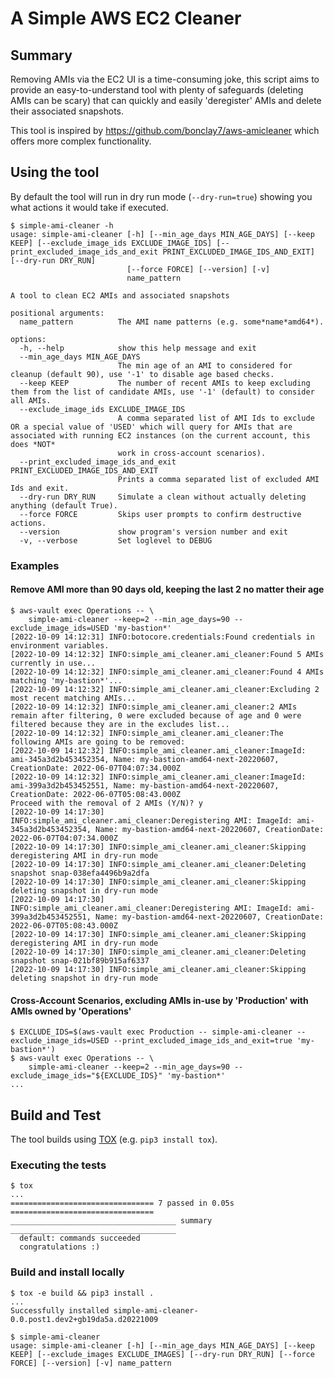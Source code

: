 # A Simple AWS EC2 Cleaner

## Summary
Removing AMIs via the EC2 UI is a time-consuming joke, this script aims to provide an 
easy-to-understand tool with plenty of safeguards (deleting AMIs can be scary) that can
quickly and easily 'deregister' AMIs and delete their associated snapshots.

This tool is inspired by https://github.com/bonclay7/aws-amicleaner which offers more
complex functionality.

## Using the tool
By default the tool will run in dry run mode (`--dry-run=true`) showing you what actions it would take
if executed. 

```shell
$ simple-ami-cleaner -h
usage: simple-ami-cleaner [-h] [--min_age_days MIN_AGE_DAYS] [--keep KEEP] [--exclude_image_ids EXCLUDE_IMAGE_IDS] [--print_excluded_image_ids_and_exit PRINT_EXCLUDED_IMAGE_IDS_AND_EXIT] [--dry-run DRY_RUN]
                          [--force FORCE] [--version] [-v]
                          name_pattern

A tool to clean EC2 AMIs and associated snapshots

positional arguments:
  name_pattern          The AMI name patterns (e.g. some*name*amd64*).

options:
  -h, --help            show this help message and exit
  --min_age_days MIN_AGE_DAYS
                        The min age of an AMI to considered for cleanup (default 90), use '-1' to disable age based checks.
  --keep KEEP           The number of recent AMIs to keep excluding them from the list of candidate AMIs, use '-1' (default) to consider all AMIs.
  --exclude_image_ids EXCLUDE_IMAGE_IDS
                        A comma separated list of AMI Ids to exclude OR a special value of 'USED' which will query for AMIs that are associated with running EC2 instances (on the current account, this does *NOT*
                        work in cross-account scenarios).
  --print_excluded_image_ids_and_exit PRINT_EXCLUDED_IMAGE_IDS_AND_EXIT
                        Prints a comma separated list of excluded AMI Ids and exit.
  --dry-run DRY_RUN     Simulate a clean without actually deleting anything (default True).
  --force FORCE         Skips user prompts to confirm destructive actions.
  --version             show program's version number and exit
  -v, --verbose         Set loglevel to DEBUG
```

### Examples

#### Remove AMI more than 90 days old, keeping the last 2 no matter their age
```shell
$ aws-vault exec Operations -- \
    simple-ami-cleaner --keep=2 --min_age_days=90 --exclude_image_ids=USED 'my-bastion*'
[2022-10-09 14:12:31] INFO:botocore.credentials:Found credentials in environment variables.
[2022-10-09 14:12:32] INFO:simple_ami_cleaner.ami_cleaner:Found 5 AMIs currently in use...
[2022-10-09 14:12:32] INFO:simple_ami_cleaner.ami_cleaner:Found 4 AMIs matching 'my-bastion*'...
[2022-10-09 14:12:32] INFO:simple_ami_cleaner.ami_cleaner:Excluding 2 most recent matching AMIs...
[2022-10-09 14:12:32] INFO:simple_ami_cleaner.ami_cleaner:2 AMIs remain after filtering, 0 were excluded because of age and 0 were filtered because they are in the excludes list...
[2022-10-09 14:12:32] INFO:simple_ami_cleaner.ami_cleaner:The following AMIs are going to be removed:
[2022-10-09 14:12:32] INFO:simple_ami_cleaner.ami_cleaner:ImageId: ami-345a3d2b453452354, Name: my-bastion-amd64-next-20220607, CreationDate: 2022-06-07T04:07:34.000Z
[2022-10-09 14:12:32] INFO:simple_ami_cleaner.ami_cleaner:ImageId: ami-399a3d2b453452551, Name: my-bastion-amd64-next-20220607, CreationDate: 2022-06-07T05:08:43.000Z
Proceed with the removal of 2 AMIs (Y/N)? y
[2022-10-09 14:17:30] INFO:simple_ami_cleaner.ami_cleaner:Deregistering AMI: ImageId: ami-345a3d2b453452354, Name: my-bastion-amd64-next-20220607, CreationDate: 2022-06-07T04:07:34.000Z
[2022-10-09 14:17:30] INFO:simple_ami_cleaner.ami_cleaner:Skipping deregistering AMI in dry-run mode
[2022-10-09 14:17:30] INFO:simple_ami_cleaner.ami_cleaner:Deleting snapshot snap-038efa4496b9a2dfa
[2022-10-09 14:17:30] INFO:simple_ami_cleaner.ami_cleaner:Skipping deleting snapshot in dry-run mode
[2022-10-09 14:17:30] INFO:simple_ami_cleaner.ami_cleaner:Deregistering AMI: ImageId: ami-399a3d2b453452551, Name: my-bastion-amd64-next-20220607, CreationDate: 2022-06-07T05:08:43.000Z
[2022-10-09 14:17:30] INFO:simple_ami_cleaner.ami_cleaner:Skipping deregistering AMI in dry-run mode
[2022-10-09 14:17:30] INFO:simple_ami_cleaner.ami_cleaner:Deleting snapshot snap-021bf89b915af6337
[2022-10-09 14:17:30] INFO:simple_ami_cleaner.ami_cleaner:Skipping deleting snapshot in dry-run mode
```

#### Cross-Account Scenarios, excluding AMIs in-use by 'Production' with AMIs owned by 'Operations'
```shell
$ EXCLUDE_IDS=$(aws-vault exec Production -- simple-ami-cleaner --exclude_image_ids=USED --print_excluded_image_ids_and_exit=true 'my-bastion*')
$ aws-vault exec Operations -- \
    simple-ami-cleaner --keep=2 --min_age_days=90 --exclude_image_ids="${EXCLUDE_IDS}" 'my-bastion*'
...
```


## Build and Test
The tool builds using [TOX](https://tox.wiki/en/latest/) (e.g. `pip3 install tox`).

### Executing the tests
```shell
$ tox
...
================================ 7 passed in 0.05s ================================
_____________________________________ summary _____________________________________
  default: commands succeeded
  congratulations :)

```

### Build and install locally
```shell
$ tox -e build && pip3 install .
...
Successfully installed simple-ami-cleaner-0.0.post1.dev2+gb19da5a.d20221009

$ simple-ami-cleaner
usage: simple-ami-cleaner [-h] [--min_age_days MIN_AGE_DAYS] [--keep KEEP] [--exclude_images EXCLUDE_IMAGES] [--dry-run DRY_RUN] [--force FORCE] [--version] [-v] name_pattern
```